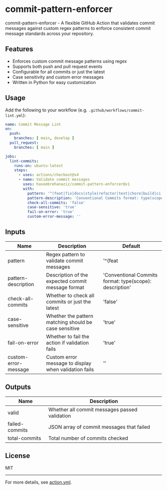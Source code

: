 # commit-pattern-enforcer

commit-pattern-enforcer - A flexible GitHub Action that validates commit messages against custom regex patterns to enforce consistent commit message standards across your repository.

## Features
- Enforces custom commit message patterns using regex
- Supports both push and pull request events
- Configurable for all commits or just the latest
- Case sensitivity and custom error messages
- Written in Python for easy customization

## Usage
Add the following to your workflow (e.g. `.github/workflows/commit-lint.yml`):

```yaml
name: Commit Message Lint
on:
  push:
    branches: [ main, develop ]
  pull_request:
    branches: [ main ]

jobs:
  lint-commits:
    runs-on: ubuntu-latest
    steps:
      - uses: actions/checkout@v4
      - name: Validate commit messages
        uses: haseebrehanaziz/commit-pattern-enforcer@v1
        with:
          pattern: '^(feat|fix|docs|style|refactor|test|chore|build|ci|perf|revert)(\(.+\))?: .+'
          pattern-description: 'Conventional Commits format: type(scope): description'
          check-all-commits: 'false'
          case-sensitive: 'true'
          fail-on-error: 'true'
          custom-error-message: ''
```

## Inputs
| Name                  | Description                                                      | Default                                                      |
|-----------------------|------------------------------------------------------------------|--------------------------------------------------------------|
| pattern               | Regex pattern to validate commit messages                        | '^(feat|fix|docs|style|refactor|test|chore|build|ci|perf|revert)(\(.+\))?: .+' |
| pattern-description   | Description of the expected commit message format                | 'Conventional Commits format: type(scope): description'      |
| check-all-commits     | Whether to check all commits or just the latest                  | 'false'                                                      |
| case-sensitive        | Whether the pattern matching should be case sensitive            | 'true'                                                       |
| fail-on-error         | Whether to fail the action if validation fails                   | 'true'                                                       |
| custom-error-message  | Custom error message to display when validation fails            | ''                                                           |

## Outputs
| Name            | Description                                      |
|-----------------|--------------------------------------------------|
| valid           | Whether all commit messages passed validation     |
| failed-commits  | JSON array of commit messages that failed        |
| total-commits   | Total number of commits checked                  |

## License
MIT

---

For more details, see [action.yml](action.yml).
